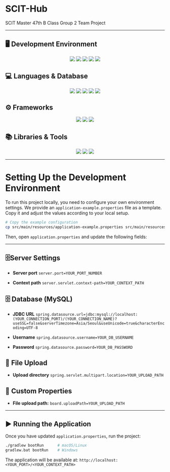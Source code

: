 # SCIT-Hub
SCIT Master 47th B Class Group 2 Team Project

---

## 🖥 Development Environment
<p align="center">
  <img src="https://img.shields.io/badge/VS%20Code-007ACC?style=flat-square&logoColor=white"/>
  <img src="https://img.shields.io/badge/STS-6DB33F?style=flat-square&logo=spring&logoColor=white"/>
  <img src="https://img.shields.io/badge/Git-F05032?style=flat-square&logo=git&logoColor=white"/>
  <img src="https://img.shields.io/badge/GitHub-181717?style=flat-square&logo=github&logoColor=white"/>
  <img src="https://img.shields.io/badge/MySQL%20Workbench-4479A1?style=flat-square&logo=mysql&logoColor=white"/>
</p>

## 💻 Languages & Database
<p align="center">
  <img src="https://img.shields.io/badge/Java-007396?style=flat-square&logo=openjdk&logoColor=white"/>
  <img src="https://img.shields.io/badge/HTML5-E34F26?style=flat-square&logo=html5&logoColor=white"/>
  <img src="https://img.shields.io/badge/CSS3-1572B6?style=flat-square&logo=css3&logoColor=white"/>
  <img src="https://img.shields.io/badge/JavaScript-F7DF1E?style=flat-square&logo=javascript&logoColor=black"/>
  <img src="https://img.shields.io/badge/MySQL-4479A1?style=flat-square&logo=mysql&logoColor=white"/>
</p>

## ⚙ Frameworks
<p align="center">
  <img src="https://img.shields.io/badge/Spring%20Boot-6DB33F?style=flat-square&logo=springboot&logoColor=white"/>
  <img src="https://img.shields.io/badge/Spring%20Security-6DB33F?style=flat-square&logo=springsecurity&logoColor=white"/>
  <img src="https://img.shields.io/badge/Spring%20Data%20JPA-59666C?style=flat-square&logo=spring&logoColor=white"/>
</p>

## 📚 Libraries & Tools
<p align="center">
  <img src="https://img.shields.io/badge/Thymeleaf-005F0F?style=flat-square&logo=thymeleaf&logoColor=white"/>
  <img src="https://img.shields.io/badge/jQuery-0769AD?style=flat-square&logo=jquery&logoColor=white"/>
  <img src="https://img.shields.io/badge/Lombok-CA4245?style=flat-square&logoColor=white"/>
</p>

---
# Setting Up the Development Environment
To run this project locally, you need to configure your own environment settings.
We provide an `application-example.properties` file as a template.
Copy it and adjust the values according to your local setup.

```bash
# Copy the example configuration
cp src/main/resources/application-example.properties src/main/resources/application.properties
```

Then, open ```application.properties``` and update the following fields:

<hr>

## 🗄️Server Settings
* **Server port**
```server.port=YOUR_PORT_NUMBER```

* **Context path**
```server.servlet.context-path=YOUR_CONTEXT_PATH```

## 🗄 Database (MySQL)
* **JDBC URL**
```spring.datasource.url=jdbc:mysql://localhost:(YOUR_CONNECTION_PORT)/(YOUR_CONNECTION_NAME)?useSSL=false&serverTimezone=Asia/Seoul&useUnicode=true&characterEncoding=UTF-8```

* **Username**
```spring.datasource.username=YOUR_DB_USERNAME```

* **Password**
```spring.datasource.password=YOUR_DB_PASSWORD```

## 📂 File Upload
* **Upload directory**
```spring.servlet.multipart.location=YOUR_UPLOAD_PATH```

## 📝 Custom Properties
* **File upload path:**
```board.uploadPath=YOUR_UPLOAD_PATH```

<hr>

## ▶ Running the Application

Once you have updated ```application.properties```, run the project:

```bash
./gradlew bootRun      # macOS/Linux
gradlew.bat bootRun    # Windows
```

The application will be available at:
```http://localhost:<YOUR_PORT>/<YOUR_CONTEXT_PATH>```